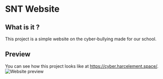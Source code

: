 # SNT Website
## What is it ?
This project is a simple website on the cyber-bullying made for our school.
## Preview
You can see how this project looks like at https://cyber.harcelement.space/.
<img src="http://harcelement.space/ressources/header-2.png"
     alt="Website preview"
     style="display: block; margin-left: auto; margin-right: auto;" />
